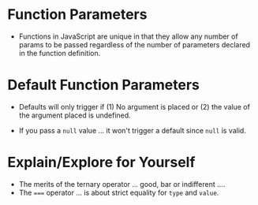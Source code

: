 
# Function Parameters

- Functions in JavaScript are unique in that they allow any number of params to be passed regardless of the number of parameters declared in the function definition. 

# Default Function Parameters

- Defaults will only trigger if (1) No argument is placed or (2) the value of the argument placed is undefined. 

- If you pass a `null` value ... it won't trigger a default since `null` is valid.

# Explain/Explore for Yourself

- The merits of the ternary operator ... good, bar or indifferent ....
- The `===` operator ... is about strict equality for `type` and `value`.
